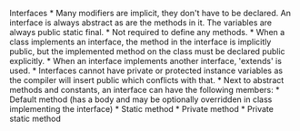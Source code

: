Interfaces
	* Many modifiers are implicit, they don't have to be declared. An interface is always abstract as are the methods in it. The variables are always public static final. 
	* Not required to define any methods.
	* When a class implements an interface, the method in the interface is implicitly public, but the implemented method on the class must be declared public explicitly.
	* When an interface implements another interface, 'extends' is used.
	* Interfaces cannot have private or protected instance variables as the compiler will insert public which conflicts with that.
	* Next to abstract methods and constants, an interface can have the following members:
		* Default method (has a body and may be optionally overridden in class implementing the interface)
		* Static method
		* Private method
		* Private static method